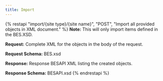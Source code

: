 ```yaml
---
title: Import
---
```


{% restapi "import/{site type}/{site name}", "POST", "Import all provided objects in XML document." %}
**Note:** This will only import items defined in the BES.XSD.

**Request:** Complete XML for the objects in the body of the request.

**Request Schema:** BES.xsd

**Response:** Response BESAPI XML listing the created objects.

**Response Schema:** BESAPI.xsd
{% endrestapi %}


